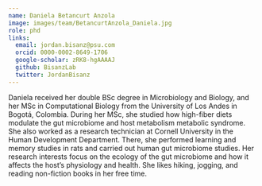 ```yaml
---
name: Daniela Betancurt Anzola
image: images/team/BetancurtAnzola_Daniela.jpg
role: phd
links:
  email: jordan.bisanz@psu.com
  orcid: 0000-0002-8649-1706
  google-scholar: zRK8-hgAAAAJ
  github: BisanzLab
  twitter: JordanBisanz
---
```


Daniela received her double BSc degree in Microbiology and Biology, and her MSc in Computational Biology from the University of Los Andes in Bogotá, Colombia. During her MSc, she studied how high-fiber diets modulate the gut microbiome and host metabolism metabolic syndrome. She also worked as a research technician at Cornell University in the Human Development Department. There, she performed learning and memory studies in rats and carried out human gut microbiome studies. Her research interests focus on the ecology of the gut microbiome and how it affects the host’s physiology and health. She likes hiking, jogging, and reading non-fiction books in her free time.
